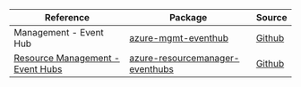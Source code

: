 | Reference | Package | Source |
|---|---|---|
|Management - Event Hub|[azure-mgmt-eventhub](https://repo1.maven.org/maven2/com/microsoft/azure/azure-mgmt-eventhub)|[Github](https://github.com/Azure/azure-sdk-for-java)|
|[Resource Management - Event Hubs](resourcemanager-eventhubs-readme.md)|[azure-resourcemanager-eventhubs](https://repo1.maven.org/maven2/com/azure/resourcemanager/azure-resourcemanager-eventhubs)|[Github](https://github.com/Azure/azure-sdk-for-java/blob/main/sdk/resourcemanager/azure-resourcemanager-eventhubs)|

